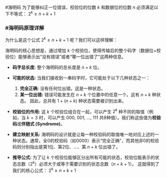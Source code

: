 #海明码 为了能够纠正一位错误，校验位的位数 $k$ 和数据位的位数 $n$ 必须满足以下不等式：
    $2^k \ge n + k + 1$
### #海明码原理详解

为什么是这个公式 $2^k \ge n + k + 1$ 呢？我们可以这样理解：

海明码的核心思想是，通过增加 $k$ 个校验位，使得传输后的整个码字（数据位+校验位）能够表示出“没有错误”或者“哪一位出错了”这两种信息。

*   **码字总长度:** 整个海明码的总长度是 $n+k$ 位。
*   **可能的状态:** 当我们接收到一串码字时，它可能处于以下几种状态之一：
    1.  **完全正确:** 没有任何位出错。这是一种状态。
    2.  **某一位出错:** 错误可能发生在 $n+k$ 个位置中的任意一个。这有 $n+k$ 种状态。
    因此，总共有 $1 + (n+k)$ 种状态需要被识别出来。

*   **校验位的作用:** 这 $k$ 个校验位组合在一起，可以产生 $2^k$ 种不同的取值（例如，当 $k=3$ 时，可以产生 000, 001, ..., 111 共8种值）。我们称这些值为**校验码**或**伴随式 (Syndrome)**。

*   **建立映射关系:** 海明码的设计就是让每一种校验码的取值唯一地对应上述的一种状态。通常，全0的校验码（如0000）表示“完全正确”，而其他非0的校验码则分别指出是第1位、第2位、...、第 $n+k$ 位出错了。

*   **推导公式:** 为了让 $k$ 个校验位能够区分出所有可能的状态，校验位能表示的状态总数（$2^k$）必须大于或等于需要识别的状态总数（$n+k+1$）。
    这就得到了我们的核心公式：
    $2^k \ge n + k + 1$
